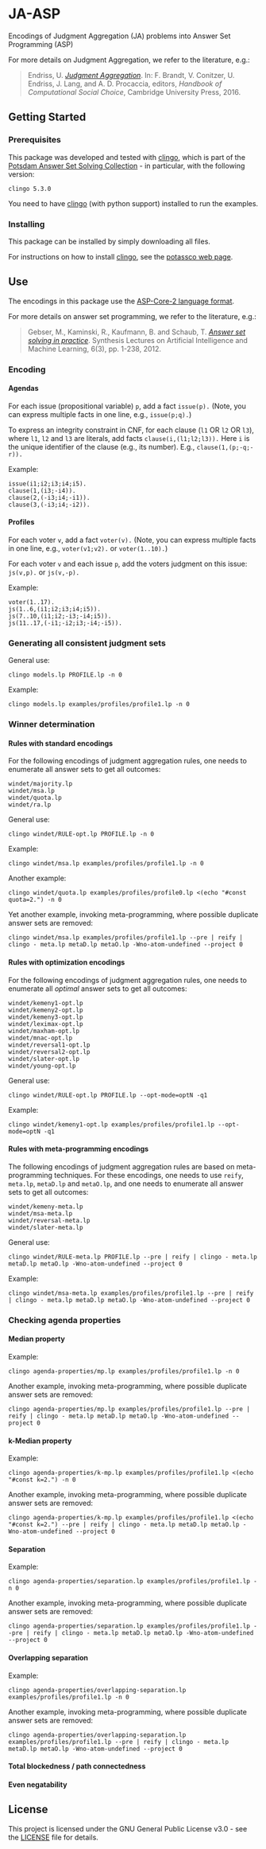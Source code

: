 # JA-ASP
Encodings of Judgment Aggregation (JA) problems into Answer Set Programming (ASP)

For more details on Judgment Aggregation,
we refer to the literature, e.g.:
> Endriss, U. [*Judgment Aggregation*](https://staff.fnwi.uva.nl/u.endriss/pubs/files/EndrissHBCOMSOC2016.pdf). In: F. Brandt, V. Conitzer, U. Endriss, J. Lang, and A. D. Procaccia, editors, *Handbook of Computational Social Choice*, Cambridge University Press, 2016.

## Getting Started

### Prerequisites

This package was developed and tested with [clingo](https://potassco.org/clingo/),
which is part of the [Potsdam Answer Set Solving Collection](https://potassco.org/) -
in particular, with the following version:
```
clingo 5.3.0
```

You need to have [clingo](https://potassco.org/clingo/)
(with python support) installed to run the examples.

### Installing

This package can be installed by simply downloading all files.

For instructions on how to install [clingo](https://potassco.org/clingo/),
see the [potassco web page](https://potassco.org/).

## Use

The encodings in this package use the
[ASP-Core-2 language format](https://www.mat.unical.it/aspcomp2013/files/ASP-CORE-2.03c.pdf).

For more details on answer set programming,
we refer to the literature, e.g.:
> Gebser, M., Kaminski, R., Kaufmann, B. and Schaub, T. [*Answer set solving in practice*](https://www.morganclaypool.com/doi/abs/10.2200/S00457ED1V01Y201211AIM019). Synthesis Lectures on Artificial Intelligence and Machine Learning, 6(3), pp. 1-238, 2012.

### Encoding

#### Agendas

For each issue (propositional variable) `p`, add a fact `issue(p).`
(Note, you can express multiple facts in one line, e.g., `issue(p;q).`)

To express an integrity constraint in CNF, for each clause (`l1` OR `l2` OR `l3`),
where `l1`, `l2` and `l3` are literals, add facts `clause(i,(l1;l2;l3)).`
Here `i` is the unique identifier of the clause (e.g., its number).
E.g., `clause(1,(p;-q;-r)).`

Example:
```
issue(i1;i2;i3;i4;i5).
clause(1,(i3;-i4)).
clause(2,(-i3;i4;-i1)).
clause(3,(-i3;i4;-i2)).
```

#### Profiles

For each voter `v`, add a fact `voter(v).`
(Note, you can express multiple facts in one line,
e.g., `voter(v1;v2).` or `voter(1..10).`)

For each voter `v` and each issue `p`,
add the voters judgment on this issue:
`js(v,p).` or `js(v,-p).`

Example:
```
voter(1..17).
js(1..6,(i1;i2;i3;i4;i5)).
js(7..10,(i1;i2;-i3;-i4;i5)).
js(11..17,(-i1;-i2;i3;-i4;-i5)).
```

### Generating all consistent judgment sets

General use:
```
clingo models.lp PROFILE.lp -n 0
```
Example:
```
clingo models.lp examples/profiles/profile1.lp -n 0
```

### Winner determination

#### Rules with standard encodings

For the following encodings of judgment aggregation rules, one needs to enumerate
all answer sets to get all outcomes:

```
windet/majority.lp
windet/msa.lp
windet/quota.lp
windet/ra.lp
```

General use:
```
clingo windet/RULE-opt.lp PROFILE.lp -n 0
```
Example:
```
clingo windet/msa.lp examples/profiles/profile1.lp -n 0
```
Another example:
```
clingo windet/quota.lp examples/profiles/profile0.lp <(echo "#const quota=2.") -n 0
```
Yet another example, invoking meta-programming, where possible duplicate answer sets are removed:
```
clingo windet/msa.lp examples/profiles/profile1.lp --pre | reify | clingo - meta.lp metaD.lp metaO.lp -Wno-atom-undefined --project 0
```

#### Rules with optimization encodings

For the following encodings of judgment aggregation rules, one needs to enumerate
all *optimal* answer sets to get all outcomes:

```
windet/kemeny1-opt.lp
windet/kemeny2-opt.lp
windet/kemeny3-opt.lp
windet/leximax-opt.lp
windet/maxham-opt.lp
windet/mnac-opt.lp
windet/reversal1-opt.lp
windet/reversal2-opt.lp
windet/slater-opt.lp
windet/young-opt.lp
```

General use:
```
clingo windet/RULE-opt.lp PROFILE.lp --opt-mode=optN -q1
```

Example:
```
clingo windet/kemeny1-opt.lp examples/profiles/profile1.lp --opt-mode=optN -q1
```

#### Rules with meta-programming encodings

The following encodings of judgment aggregation rules
are based on meta-programming techniques.
For these encodings, one needs to use `reify`, `meta.lp`,
`metaD.lp` and `metaO.lp`,
and one needs to enumerate all answer sets to get all outcomes:

```
windet/kemeny-meta.lp
windet/msa-meta.lp
windet/reversal-meta.lp
windet/slater-meta.lp
```

General use:
```
clingo windet/RULE-meta.lp PROFILE.lp --pre | reify | clingo - meta.lp metaD.lp metaO.lp -Wno-atom-undefined --project 0
```

Example:
```
clingo windet/msa-meta.lp examples/profiles/profile1.lp --pre | reify | clingo - meta.lp metaD.lp metaO.lp -Wno-atom-undefined --project 0
```

### Checking agenda properties

#### Median property
Example:
```
clingo agenda-properties/mp.lp examples/profiles/profile1.lp -n 0
```
Another example, invoking meta-programming, where possible duplicate answer sets are removed:
```
clingo agenda-properties/mp.lp examples/profiles/profile1.lp --pre | reify | clingo - meta.lp metaD.lp metaO.lp -Wno-atom-undefined --project 0
```

#### k-Median property
Example:
```
clingo agenda-properties/k-mp.lp examples/profiles/profile1.lp <(echo "#const k=2.") -n 0
```
Another example, invoking meta-programming, where possible duplicate answer sets are removed:
```
clingo agenda-properties/k-mp.lp examples/profiles/profile1.lp <(echo "#const k=2.") --pre | reify | clingo - meta.lp metaD.lp metaO.lp -Wno-atom-undefined --project 0
```

#### Separation
Example:
```
clingo agenda-properties/separation.lp examples/profiles/profile1.lp -n 0
```
Another example, invoking meta-programming, where possible duplicate answer sets are removed:
```
clingo agenda-properties/separation.lp examples/profiles/profile1.lp --pre | reify | clingo - meta.lp metaD.lp metaO.lp -Wno-atom-undefined --project 0
```

#### Overlapping separation
Example:
```
clingo agenda-properties/overlapping-separation.lp examples/profiles/profile1.lp -n 0
```
Another example, invoking meta-programming, where possible duplicate answer sets are removed:
```
clingo agenda-properties/overlapping-separation.lp examples/profiles/profile1.lp --pre | reify | clingo - meta.lp metaD.lp metaO.lp -Wno-atom-undefined --project 0
```

#### Total blockedness / path connectedness

#### Even negatability

## License

This project is licensed under the GNU General Public License v3.0 - see the [LICENSE](LICENSE) file for details.
